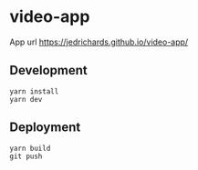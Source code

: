 # video-app

App url https://jedrichards.github.io/video-app/

## Development

```
yarn install
yarn dev
```

## Deployment

```
yarn build
git push
```
